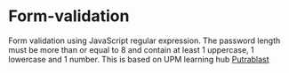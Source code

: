 # Form-validation

Form validation using JavaScript regular expression. The password length must be more than or equal to 8 and contain at least 1 uppercase, 1 lowercase and 1 number. This is based on UPM learning hub [Putrablast](https://upm-id-portal.upm.edu.my/ssostudent/login?service=http%3A%2F%2Flearninghub.upm.edu.my%2Fblastdk%2Flogin%2Findex.php) 
